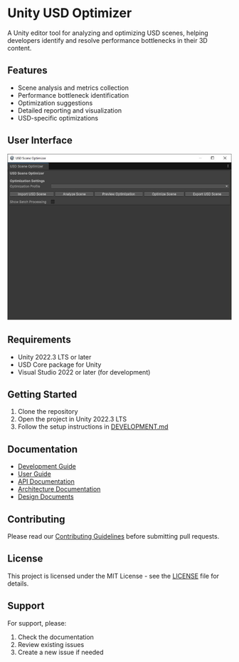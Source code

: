 # Unity USD Optimizer

A Unity editor tool for analyzing and optimizing USD scenes, helping developers identify and resolve performance bottlenecks in their 3D content.

## Features

- Scene analysis and metrics collection
- Performance bottleneck identification
- Optimization suggestions
- Detailed reporting and visualization
- USD-specific optimizations

## User Interface
![USD Scene Optimizer UI](Images/ui.JPG)

## Requirements

- Unity 2022.3 LTS or later
- USD Core package for Unity
- Visual Studio 2022 or later (for development)

## Getting Started

1. Clone the repository
2. Open the project in Unity 2022.3 LTS
3. Follow the setup instructions in [DEVELOPMENT.md](DEVELOPMENT.md)

## Documentation

- [Development Guide](DEVELOPMENT.md)
- [User Guide](docs/user_guide/)
- [API Documentation](docs/api/)
- [Architecture Documentation](docs/architecture/)
- [Design Documents](docs/design/)

## Contributing

Please read our [Contributing Guidelines](CONTRIBUTING.md) before submitting pull requests.

## License

This project is licensed under the MIT License - see the [LICENSE](LICENSE) file for details.

## Support

For support, please:
1. Check the documentation
2. Review existing issues
3. Create a new issue if needed 